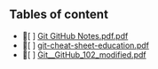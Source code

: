 ## Tables of content
- 📄[ ] [Git GitHub Notes.pdf.pdf](./Git%20GitHub%20Notes.pdf.pdf)
- 📄[ ] [git-cheat-sheet-education.pdf](./git-cheat-sheet-education.pdf)
- 📄[ ] [Git__GitHub_102_modified.pdf](./Git__GitHub_102_modified.pdf)
